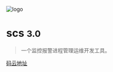 <!-- _coverpage.md -->

![logo](_media/icon.svg)

# scs <small>3.0</small>

> 一个监控报警进程管理运维开发工具。


<!-- [Windows64下载](https://github.com/hyahm/scs)
[linux64下载](https://github.com/hyahm/scs)
[mac下载](https://github.com/hyahm/scs) -->
[码云地址](https://gitee.com/cander/scs)